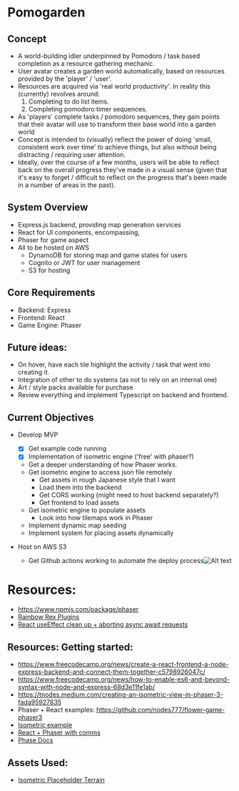 # Pomogarden

## Concept
 - A world-building idler underpinned by Pomodoro / task based completion as a resource gathering mechanic.
 - User avatar creates a garden world automatically, based on resources provided by the 'player' / 'user'.
 - Resources are acquired via 'real world productivity'. In reality this (currently) revolves around:
    1. Completing to do list items.
    2. Completing pomodoro timer sequences.
 - As 'players' complete tasks / pomodoro sequences, they gain points that their avatar will use to transform their base world into a garden world
 - Concept is intended to (visually) reflect the power of doing 'small, consistent work over time' to achieve things, but also without being distracting / requiring user attention. 
 - Ideally, over the course of a few months, users will be able to reflect back on the overall progress they've made in a visual sense (given that it's easy to forget / difficult to reflect on the progress that's been made in a number of areas in the past).


## System Overview
 - Express.js backend, providing map generation services
 - React for UI components, encompassing,
 - Phaser for game aspect
 - All to be hosted on AWS
    - DynamoDB for storing map and game states for users
    - Cognito or JWT for user management
    - S3 for hosting 

## Core Requirements
 - Backend: Express
 - Frontend: React
 - Game Engine: Phaser


## Future ideas:
 - On hover, have each tile highlight the activity / task that went into creating it. 
 - Integration of other to do systems (as not to rely on an internal one)
 - Art / style packs available for purchase
 - Review everything and implement Typescript on backend and frontend.

## Current Objectives
 - Develop MVP
    - [x] Get example code running
    - [x] Implementation of isometric engine ('free' with phaser?)
    - Get a deeper understanding of how Phaser works.
    - Get isometric engine to access json file remotely
      - Get assets in rough Japanese style that I want
      - Load them into the backend
      - Get CORS working (might need to host backend separately?)
      - Get frontend to load assets
    - Get isometric engine to populate assets
      - Look into how tilemaps work in Phaser
    - Implement dynamic map seeding 
    - Implement system for placing assets dynamically 

 - Host on AWS S3
    - Get Github actions working to automate the deploy process![Alt text](https://ssl.gstatic.com/onebox/weather/48/rain_s_cloudy.png)

# Resources:
 - https://www.npmjs.com/package/phaser
 - [Rainbow Rex Plugins](https://rexrainbow.github.io/phaser3-rex-notes/docs/site/plugin-list/)
 - [React useEffect clean up + aborting async await requests](https://dev.to/elijahtrillionz/cleaning-up-async-functions-in-reacts-useeffect-hook-unsubscribing-3dkk)
## Resources: Getting started:
 - https://www.freecodecamp.org/news/create-a-react-frontend-a-node-express-backend-and-connect-them-together-c5798926047c/
 - https://www.freecodecamp.org/news/how-to-enable-es6-and-beyond-syntax-with-node-and-express-68d3e11fe1ab/
 - https://tnodes.medium.com/creating-an-isometric-view-in-phaser-3-fada95927835 
 - Phaser + React examples: https://github.com/nodes777/flower-game-phaser3
 - [Isometric example](http://labs.phaser.io/view.html?src=src\tilemap\isometric\isometric%20test.js&v=3.55.2)
 - [React + Phaser with comms](https://pablo.gg/en/blog/coding/i-made-a-top-down-game-version-of-my-blog-with-phaser-and-react/)
 - [Phase Docs](https://newdocs.phaser.io/docs/3.54.0/Phaser.Tilemaps.Tilemap)


## Assets Used:
- [Isometric Placeholder Terrain](https://devilsworkshop.itch.io/big-pixel-isometric-block-pack-free-2d-sprites?download)